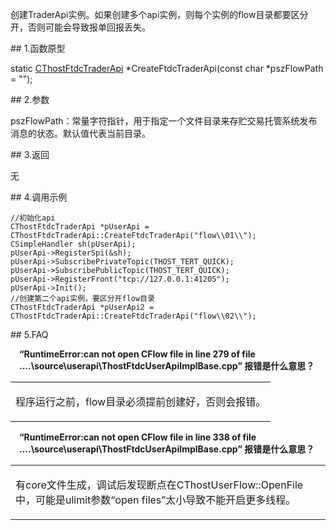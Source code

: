 <p>创建TraderApi实例。如果创建多个api实例，则每个实例的flow目录都要区分开，否则可能会导致报单回报丢失。</p>
<span class="anchor" id="c38a488a-0b32-44a2-a55f-eb837b782418"></span>
## 1.函数原型
<p>static <a href="../_CTHOSTFTDCTRADERSPI/">CThostFtdcTraderApi</a> *CreateFtdcTraderApi(const char *pszFlowPath = "");</p>
<span class="anchor" id="d72cd126-24c8-4f56-b289-553ba7f61a9e"></span>
## 2.参数
<p>pszFlowPath：常量字符指针，用于指定一个文件目录来存贮交易托管系统发布消息的状态。默认值代表当前目录。</p>
<span class="anchor" id="6b12a53b-1db4-4ad0-a106-281d72081761"></span>
## 3.返回
<p>无</p>
<span class="anchor" id="4f157231-4e72-4300-8af8-0ea61a5e9256"></span>
## 4.调用示例
<pre><code>//初始化api
CThostFtdcTraderApi *pUserApi = CThostFtdcTraderApi::CreateFtdcTraderApi("flow\\01\\");
CSimpleHandler sh(pUserApi);
pUserApi-&gt;RegisterSpi(&amp;sh);
pUserApi-&gt;SubscribePrivateTopic(THOST_TERT_QUICK);
pUserApi-&gt;SubscribePublicTopic(THOST_TERT_QUICK);
pUserApi-&gt;RegisterFront("tcp://127.0.0.1:41205");
pUserApi-&gt;Init();
//创建第二个api实例，要区分开flow目录
CThostFtdcTraderApi *pUserApi2 = CThostFtdcTraderApi::CreateFtdcTraderApi("flow\\02\\");
</code></pre>
<span class="anchor" id="9ed560e8-72e7-45d8-a9f0-656424cba2fd"></span>
## 5.FAQ
<p><div class="region_i"><p class="region_header" id="region_header_1" style="padding-left: 1em;font-weight : bold;text-indent: 0px;text-align: left;">“RuntimeError:can not open CFlow file in line 279 of file ....\source\userapi\ThostFtdcUserApiImplBase.cpp” 报错是什么意思？</p><div class="region_panel" id="region_panel_1" style="display:block;"><table><tr><td>
<p>程序运行之前，flow目录必须提前创建好，否则会报错。</p>
</td></tr></table>
</div><p class="region_tail" id="region_tail_1" style="border-top-color:transparent;border-bottom-width:0;"></p></div></p>
<p><span alt="" id="anchor-id-01"></span> </p>
<p><div class="region_i"><p class="region_header" id="region_header_2" style="padding-left: 1em;font-weight : bold;text-indent: 0px;text-align: left;">“RuntimeError:can not open CFlow file in line 338 of file ....\source\userapi\ThostFtdcUserApiImplBase.cpp” 报错是什么意思？</p><div class="region_panel" id="region_panel_2" style="display:block;"><table><tr><td>
<p>有core文件生成，调试后发现断点在CThostUserFlow::OpenFile中，可能是ulimit参数“open files”太小导致不能开启更多线程。</p>
</td></tr></table>
</div><p class="region_tail" id="region_tail_2" style="border-top-color:transparent;border-bottom-width:0;"></p></div></p>
